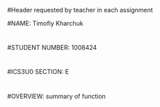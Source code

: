 #Header requested by teacher in each assignment

#NAME:  Timofiy Kharchuk
# 
#STUDENT NUMBER:  1008424
#
#ICS3U0 SECTION:  E
#
#OVERVIEW:  summary of function
